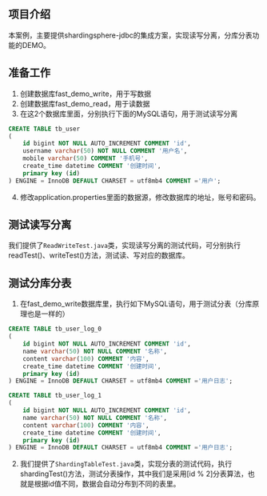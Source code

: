 ## 项目介绍
本案例，主要提供shardingsphere-jdbc的集成方案，实现读写分离，分库分表功能的DEMO。

## 准备工作
1. 创建数据库fast_demo_write，用于写数据
2. 创建数据库fast_demo_read，用于读数据
3. 在这2个数据库里面，分别执行下面的MySQL语句，用于测试读写分离
```sql
CREATE TABLE tb_user
(
    id bigint NOT NULL AUTO_INCREMENT COMMENT 'id',
    username varchar(50) NOT NULL COMMENT '用户名',
    mobile varchar(50) COMMENT '手机号',
    create_time datetime COMMENT '创建时间',
    primary key (id)
) ENGINE = InnoDB DEFAULT CHARSET = utf8mb4 COMMENT ='用户';
```
4. 修改application.properties里面的数据源，修改数据库的地址，账号和密码。

## 测试读写分离
我们提供了`ReadWriteTest.java`类，实现读写分离的测试代码，可分别执行readTest()、writeTest()方法，测试读、写对应的数据库。


## 测试分库分表
1. 在fast_demo_write数据库里，执行如下MySQL语句，用于测试分表（分库原理也是一样的）
```sql
CREATE TABLE tb_user_log_0
(
    id bigint NOT NULL AUTO_INCREMENT COMMENT 'id',
    name varchar(50) NOT NULL COMMENT '名称',
    content varchar(100) COMMENT '内容',
    create_time datetime COMMENT '创建时间',
    primary key (id)
) ENGINE = InnoDB DEFAULT CHARSET = utf8mb4 COMMENT ='用户日志';

CREATE TABLE tb_user_log_1
(
    id bigint NOT NULL AUTO_INCREMENT COMMENT 'id',
    name varchar(50) NOT NULL COMMENT '名称',
    content varchar(100) COMMENT '内容',
    create_time datetime COMMENT '创建时间',
    primary key (id)
) ENGINE = InnoDB DEFAULT CHARSET = utf8mb4 COMMENT ='用户日志';
```
2. 我们提供了`ShardingTableTest.java`类，实现分表的测试代码，执行shardingTest()方法，测试分表操作，其中我们是采用[id % 2]分表算法，也就是根据id值不同，数据会自动分布到不同的表里。
